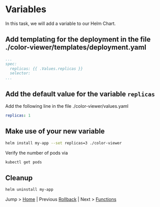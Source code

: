 # Variables

In this task, we will add a variable to our Helm Chart.

## Add templating for the deployment in the file ./color-viewer/templates/deployment.yaml

```yaml
...
spec:
  replicas: {{ .Values.replicas }}
  selector:
...  
```

## Add the default value for the variable `replicas`

Add the following line in the file ./color-viewer/values.yaml
```yaml
replicas: 1
```

## Make use of your new variable

```bash
helm install my-app --set replicas=3 ./color-viewer
```

Verify the number of pods via
```bash
kubectl get pods
```

## Cleanup

```bash
helm uninstall my-app
```

Jump > [Home](../README.md) | Previous [Rollback](../03_rollback/README.md) | Next > [Functions](../05_functions/README.md)